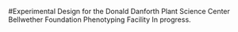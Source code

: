 #Experimental Design for the Donald Danforth Plant Science Center Bellwether Foundation Phenotyping Facility
In progress.